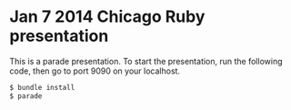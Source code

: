 # Jan 7 2014 Chicago Ruby presentation

This is a parade presentation.  To start the presentation, run the following code, then go to port 9090 on your localhost.

```bash
$ bundle install
$ parade
```
